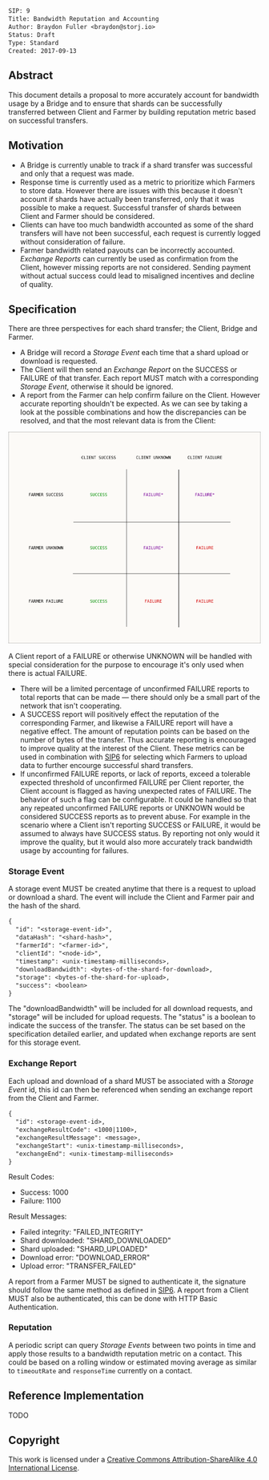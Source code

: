 ```
SIP: 9
Title: Bandwidth Reputation and Accounting
Author: Braydon Fuller <braydon@storj.io>
Status: Draft
Type: Standard
Created: 2017-09-13
```

Abstract
--------
This document details a proposal to more accurately account for bandwidth usage by a Bridge and to ensure that shards can be successfully transferred between Client and Farmer by building reputation metric based on successful transfers.

Motivation
----------
- A Bridge is currently unable to track if a shard transfer was successful and only that a request was made.
- Response time is currently used as a metric to prioritize which Farmers to store data. However there are issues with this because it doesn't account if shards have actually been transferred, only that it was possible to make a request. Successful transfer of shards between Client and Farmer should be considered.
- Clients can have too much bandwidth accounted as some of the shard transfers will have not been successful, each request is currently logged without consideration of failure.
- Farmer bandwidth related payouts can be incorrectly accounted. *Exchange Reports* can currently be used as confirmation from the Client, however missing reports are not considered. Sending payment without actual success could lead to misaligned incentives and decline of quality.

Specification
-------------

There are three perspectives for each shard transfer; the Client, Bridge and Farmer.
- A Bridge will record a *Storage Event* each time that a shard upload or download is requested.
- The Client will then send an *Exchange Report* on the SUCCESS or FAILURE of that transfer. Each report MUST match with a corresponding *Storage Event*, otherwise it should be ignored.
- A report from the Farmer can help confirm failure on the Client. However accurate reporting shouldn't be expected. As we can see by taking a look at the possible combinations and how the discrepancies can be resolved, and that the most relevant data is from the Client:

![Resolving discrepancies in perspectives](sip-0009/reports.png)

A Client report of a FAILURE or otherwise UNKNOWN will be handled with special consideration for the purpose to encourage it's only used when there is actual FAILURE.
- There will be a limited percentage of unconfirmed FAILURE reports to total reports that can be made — there should only be a small part of the network that isn't cooperating.
- A SUCCESS report will positively effect the reputation of the corresponding Farmer, and likewise a FAILURE report will have a negative effect. The amount of reputation points can be based on the number of bytes of the transfer. Thus accurate reporting is encouraged to improve quality at the interest of the Client. These metrics can be used in combination with [SIP6](sip-0006.md) for selecting which Farmers to upload data to further encourge successful shard transfers.
- If unconfirmed FAILURE reports, or lack of reports, exceed a tolerable expected threshold of unconfirmed FAILURE per Client reporter, the Client account is flagged as having unexpected rates of FAILURE. The behavior of such a flag can be configurable. It could be handled so that any repeated unconfirmed FAILURE reports or UNKNOWN would be considered SUCCESS reports as to prevent abuse. For example in the scenario where a Client isn't reporting SUCCESS or FAILURE, it would be assumed to always have SUCCESS status. By reporting not only would it improve the quality, but it would also more accurately track bandwidth usage by accounting for failures.

### Storage Event

A storage event MUST be created anytime that there is a request to upload or download a shard. The event will include the Client and Farmer pair and the hash of the shard.

```
{
  "id": "<storage-event-id>",
  "dataHash": "<shard-hash>",
  "farmerId": "<farmer-id>",
  "clientId": "<node-id>",
  "timestamp": <unix-timestamp-milliseconds>,
  "downloadBandwidth": <bytes-of-the-shard-for-download>,
  "storage": <bytes-of-the-shard-for-upload>,
  "success": <boolean>
}
```

The "downloadBandwidth" will be included for all download requests, and "storage" will be included for upload requests. The "status" is a boolean to indicate the success of the transfer. The status can be set based on the specification detailed earlier, and updated when exchange reports are sent for this storage event.

### Exchange Report

Each upload and download of a shard MUST be associated with a *Storage Event* id, this id can then be referenced when sending an exchange report from the Client and Farmer.

```
{
  "id": <storage-event-id>,
  "exchangeResultCode": <1000|1100>,
  "exchangeResultMessage": <message>,
  "exchangeStart": <unix-timestamp-milliseconds>,
  "exchangeEnd": <unix-timestamp-milliseconds>
}
```

Result Codes:
- Success: 1000
- Failure: 1100

Result Messages:
- Failed integrity: "FAILED_INTEGRITY"
- Shard downloaded: "SHARD_DOWNLOADED"
- Shard uploaded: "SHARD_UPLOADED"
- Download error: "DOWNLOAD_ERROR"
- Upload error: "TRANSFER_FAILED"

A report from a Farmer MUST be signed to authenticate it, the signature should follow the same method as defined in [SIP6](https://github.com/Storj/sips/blob/master/sip-0006.md#farmer-contact-discovery). A report from a Client MUST also be authenticated, this can be done with HTTP Basic Authentication.

### Reputation

A periodic script can query *Storage Events* between two points in time and apply those results to a bandwidth reputation metric on a contact. This could be based on a rolling window or estimated moving average as similar to `timeoutRate` and `responseTime` currently on a contact.

Reference Implementation
------------------------

TODO

Copyright
-------------

This work is licensed under a [Creative Commons Attribution-ShareAlike 4.0 International License](http://creativecommons.org/licenses/by-sa/4.0/).